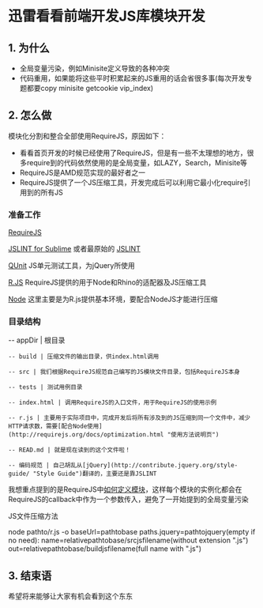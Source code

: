 # 迅雷看看前端开发JS库模块开发 #

## 1. 为什么 ##

<ul>
	<li>全局变量污染，例如Minisite定义导致的各种冲突</li>
	<li>代码重用，如果能将这些平时积累起来的JS重用的话会省很多事(每次开发专题都要copy minisite getcookie vip_index)</li>
</ul>


## 2. 怎么做 ##
模块化分割和整合全部使用RequireJS，原因如下：
<ul>
	<li>看看首页开发的时候已经使用了RequireJS，但是有一些不太理想的地方，很多require到的代码依然使用的是全局变量，如LAZY，Search，Minisite等</li>
	<li>RequireJS是AMD规范实现的最好者之一</li>
	<li>RequireJS提供了一个JS压缩工具，开发完成后可以利用它最小化require引用到的所有JS</li>
</ul>

### 准备工作 ###
[RequireJS](http://requirejs.org/ "requireJS") 

[JSLINT for Sublime](https://github.com/fbzhong/sublime-jslint "Sublime JSLINT") 或者最原始的 [JSLINT](https://github.com/douglascrockford/JSLint "JSLINT")

[QUnit](https://github.com/jquery/qunit "QUnit") JS单元测试工具，为jQuery所使用

[R.JS](https://github.com/jrburke/r.js "r.js") RequireJS提供的用于Node和Rhino的适配器及JS压缩工具

[Node](http://nodejs.org/download/ "NodeJS") 这里主要是为R.js提供基本环境，要配合NodeJS才能进行压缩

### 目录结构 ###

 -- appDir | 根目录

 	-- build | 压缩文件的输出目录，供index.html调用

 	-- src | 我们根据RequireJS规范自己编写的JS模块文件目录，包括RequireJS本身

 	-- tests | 测试用例目录

 	-- index.html | 调用RequireJS的入口文件，用于RequireJS的使用示例 

 	-- r.js | 主要用于实际项目中，完成开发后将所有涉及到的JS压缩到同一个文件中，减少HTTP请求数，需要[配合Node使用](http://requirejs.org/docs/optimization.html "使用方法说明页")

 	-- READ.md | 就是现在读到的这个文件啦！

 	-- 编码规范 | 自己胡乱从[jQuery](http://contribute.jquery.org/style-guide/ "Style Guide")翻译的，主要还是靠JSLINT


我想重点提到的是RequireJS中[如何定义模块](http://requirejs.org/docs/api.html#define)，这样每个模块的实例化都会在RequireJS的callback中作为一个参数传入，避免了一开始提到的全局变量污染

JS文件压缩方法

node pathto/r.js -o baseUrl=pathtobase paths.jquery=pathtojquery(empty if no need): name=relativepathtobase/srcjsfilename(without extension ".js") out=relativepathtobase/buildjsfilename(full name with ".js")

## 3. 结束语 ##
希望将来能够让大家有机会看到这个东东
